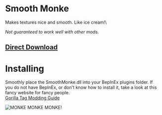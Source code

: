 # Smooth Monke
Makes textures nice and smooth. Like ice cream!\

*Not guaranteed to work well with other mods.*
## [Direct Download](https://github.com/auralius-dev/SmoothMonke/releases/download/1.0.0/SmoothMonke.dll)

# Installing
Smoothly place the SmoothMonke.dll into your BepInEx plugins folder. If you do not have BepInEx, or don't know how to install it, take a look at this fancy website for fancy people.\
[Gorilla Tag Modding Guide](https://gorillatagmodding.burrito.software/)

![MONKE MONKE MONKE!](https://raw.githubusercontent.com/auralius-dev/SmoothMonke/main/img/smooth_monke.jpg)